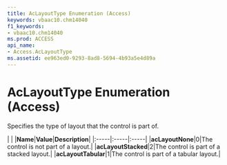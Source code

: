 ```yaml
---
title: AcLayoutType Enumeration (Access)
keywords: vbaac10.chm14040
f1_keywords:
- vbaac10.chm14040
ms.prod: ACCESS
api_name:
- Access.AcLayoutType
ms.assetid: ee963ed0-9293-8ad8-5694-4b93a5e4d89a
---
```



# AcLayoutType Enumeration (Access)

Specifies the type of layout that the control is part of.


|
|
|**Name**|**Value**|**Description**|
|:-----|:-----|:-----|
|**acLayoutNone**|0|The control is not part of a layout.|
|**acLayoutStacked**|2|The control is part of a stacked layout.|
|**acLayoutTabular**|1|The control is part of a tabular layout.|

